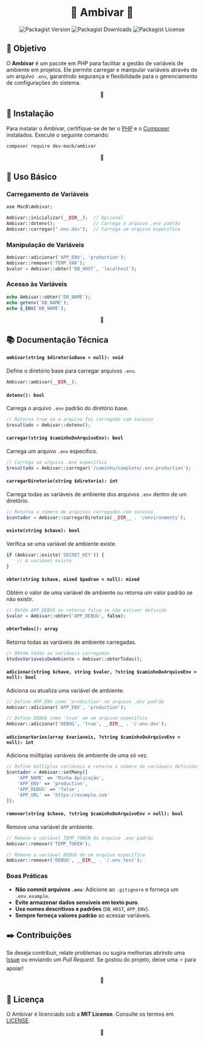 <h1 align="center">🔷 Ambivar 🔷</h1>

<div id="metadados" align="center">
    <img alt="Packagist Version" src="https://img.shields.io/packagist/v/dev-macb/ambivar?color=blue&logoColor=gray">
    <img alt="Packagist Downloads" src="https://img.shields.io/packagist/dm/dev-macb/ambivar?color=blue&logoColor=gray">
    <img alt="Packagist License" src="https://img.shields.io/packagist/l/dev-macb/ambivar?color=blue&logoColor=gray">
</div>



## 🎯 Objetivo
O <strong>Ambivar</strong> é um pacote em PHP para facilitar a gestão de 
variáveis de ambiente em projetos. Ele permite carregar e manipular variáveis 
através de um arquivo <code>.env</code>, garantindo segurança e flexibilidade 
para o gerenciamento de configurações do sistema.

<p align="center">🔷</p>



## 🔧 Instalação
Para instalar o Ambivar, certifique-se de ter o <a target="_blank" href="https://www.php.net/">PHP</a> e o 
<a target="_blank" href="https://getcomposer.org/">Composer</a> instalados. Execute o seguinte comando:

```bash
composer require dev-macb/ambivar
```

<p align="center">🔷</p>



## 🚀 Uso Básico

### Carregamento de Variáveis
```php
use MacB\Ambivar;

Ambivar::inicializar(__DIR__);  // Opcional
Ambivar::dotenv();              // Carrega o arquivo .env padrão
Ambivar::carregar(".env.dev");  // Carrega um arquivo específico
```

### Manipulação de Variáveis
```php
Ambivar::adicionar('APP_ENV', 'production');
Ambivar::remover('TEMP_VAR');
$valor = Ambivar::obter('DB_HOST', 'localhost');
```

### Acesso às Variáveis
```php
echo Ambivar::obter('DB_NAME');
echo getenv('DB_NAME');
echo $_ENV['DB_NAME'];
```

<p align="center">🔷</p>



## 📚 Documentação Técnica

#### `ambivar(string $diretorioBase = null): void`
Define o diretório base para carregar arquivos `.env`.
```php
Ambivar::ambivar(__DIR__);
```

#### `dotenv(): bool`
Carrega o arquivo `.env` padrão do diretório base.
```php
// Retorna true se o arquivo foi carregado com sucesso
$resultado = Ambivar::dotenv();
```

#### `carregar(string $caminhoDoArquivoEnv): bool`
Carrega um arquivo `.env` específico.
```php
// Carrega um arquivo .env específico
$resultado = Ambivar::carregar('/caminho/completo/.env.production');
```

#### `carregarDiretorio(string $diretorio): int`
Carrega todas as variáveis de ambiente dos arquivos `.env` dentro de um diretório.
```php
// Retorna o número de arquivos carregados com sucesso
$contador = Ambivar::carregarDiretorio(__DIR__ . '/environments');
```

#### `existe(string $chave): bool`
Verifica se uma variável de ambiente existe.
```php
if (Ambivar::existe('SECRET_KEY')) {
    // A variável existe
}
```

#### `obter(string $chave, mixed $padrao = null): mixed`
Obtém o valor de uma variável de ambiente ou retorna um valor padrão se não existir.
```php
// Obtém APP_DEBUG ou retorna false se não estiver definido
$valor = Ambivar::obter('APP_DEBUG', false);
```

#### `obterTodos(): array`
Retorna todas as variáveis de ambiente carregadas.
```php
// Obtém todas as variáveis carregadas
$todasVariaveisDeAmbiente = Ambivar::obterTodas();
```

#### `adicionar(string $chave, string $valor, ?string $caminhoDoArquivoEnv = null): bool`
Adiciona ou atualiza uma variável de ambiente.
```php
// Define APP_ENV como 'production' no arquivo .env padrão
Ambivar::adicionar('APP_ENV', 'production');

// Define DEBUG como 'true' em um arquivo específico
Ambivar::adicionar('DEBUG', 'true', __DIR__ . '/.env.dev');
```

#### `adicionarVarios(array $variaveis, ?string $caminhoDoArquivoEnv = null): int`
Adiciona múltiplas variáveis de ambiente de uma só vez.
```php
// Define múltiplas variáveis e retorna o número de variáveis definidas com sucesso
$contador = Ambivar::setMany([
    'APP_NAME' => 'Minha Aplicação',
    'APP_ENV' => 'production',
    'APP_DEBUG' => 'false',
    'APP_URL' => 'https://example.com'
]);
```

#### `remover(string $chave, ?string $caminhoDoArquivoEnv = null): bool`
Remove uma variável de ambiente.
```php
// Remove a variável TEMP_TOKEN do arquivo .env padrão
Ambivar::remover('TEMP_TOKEN');

// Remove a variável DEBUG de um arquivo específico
Ambivar::remover('DEBUG', __DIR__ . '/.env.test');
```

### Boas Práticas
- **Não commit arquivos `.env`**: Adicione ao `.gitignore` e forneça um `.env.example`.
- **Evite armazenar dados sensíveis em texto puro**.
- **Use nomes descritivos e padrões** (`DB_HOST`, `APP_ENV`).
- **Sempre forneça valores padrão** ao acessar variáveis.



## ✒️ Contribuições
Se deseja contribuir, relate problemas ou sugira melhorias abrindo uma <a href="https://github.com/dev-macb/ambivar/issues">Issue</a> 
ou enviando um <em>Pull Request</em>. Se gostou do projeto, deixe uma ⭐ para apoiar!

<p align="center">🔷</p>



## 📄 Licença
O Ambivar é licenciado sob a <strong>MIT License</strong>. Consulte os termos em 
<a href="https://github.com/dev-macb/ambivar/blob/dev/LICENSE.md">LICENSE</a>.

<p align="center">🔷</p>

